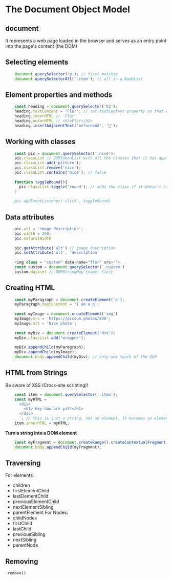 # The Document Object Model
## document
It represents a web page loaded in the browser and serves as an entry point into the page's content (the DOM)

## Selecting elements
```javascript
    document.querySelector('p'); // first matchig 
    document.querySelectorAll('.item'); // all in a NodeList
```
## Element properties and methods
```javascript
    const heading = document.querySelector('h2');
    heading.textContent = 'Flor'; // set textContent property on that element
    heading.innerHTML // 'Flor'
    heading.outerHTML // <h2>Flor</h2>
    heading.insertAdjacentText('beforeend', '🍕');
```
## Working with classes
```javascript
    const pic = document.querySelector('.nice');
    pic.classList // DOMTokenList with all the classes that it has applied
    pic.classList.add('picture');
    pic.classList.remove('nice');
    pic.classList.contains('nice'); // false
    
    function toggleRound(){
      pic.classList.toggle('round'); /* adds the class if it doesn't have it, removes it if it has it
    }
    
    pic.addEventListener('click', toggleRound)
```   
## Data attributes
```javascript
    pic.alt = 'image description';
    pic.width = 200;
    pic.naturalWidth
    
    pic.getAttribute('alt') // image description
    pic.setAttribute('alt', 'description'
    
    <img class = "custom" data-name="flor" src="">
    const custom = document.querySelector('.custom')
    custom.dataset // DOMStringMap {name: flor}
```    
## Creating HTML
```javascript
    const myParagraph = document.createElement('p');
    myParagraph.textContent = 'I am a p';
    
    const myImage = document.createElement('img')
    myImage.src = 'https://picsum.photos/500';
    myImage.alt = 'Nice photo';
    
    const myDiv = document.createElement('div');
    myDiv.classList.add('wrapper');
    
    myDiv.appendChild(myParagraph);
    myDiv.appendChild(myImage);
    document.body.appendChild(myDiv); // only one touch of the DOM
```
## HTML from Strings
Be aware of XSS (Cross-site scripting)!
```javascript
    const item = document.querySelector('.item');
    const myHTML = `
      <div>
        <h1> Hey how are ya?!</h1>
      </div>
      `; // this is just a string, not an element. It becomes an element when it is attached to the DOM by innerHTML
    item.innerHTML = myHTML;
 ```   
**Turn a string into a DOM element**
```javascript
    const myFragment = document.createRange().createContextualFragment(myHTML); // this creates a Range, which is a part of the HTML we can work with, and then a document-fragment is created (an HTML element)
    document.body.appendChild(myFragment);
```
## Traversing 
For elements:
* children
* firstElementChild
* lastElementChild
* previousElementChild
* nextElementSibling
* parentElement
For Nodes:
* childNodes
* firstChild
* lastChild
* previousSibling
* nextSibling
* parentNode

## Removing 
    .remove()
